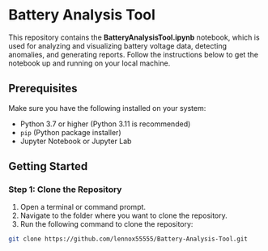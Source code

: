 # Battery Analysis Tool

This repository contains the **BatteryAnalysisTool.ipynb** notebook, which is used for analyzing and visualizing battery voltage data, detecting anomalies, and generating reports. Follow the instructions below to get the notebook up and running on your local machine.

## Prerequisites

Make sure you have the following installed on your system:

- Python 3.7 or higher (Python 3.11 is recommended)
- `pip` (Python package installer)
- Jupyter Notebook or Jupyter Lab

## Getting Started

### Step 1: Clone the Repository

1. Open a terminal or command prompt.
2. Navigate to the folder where you want to clone the repository.
3. Run the following command to clone the repository:

```bash
git clone https://github.com/lennox55555/Battery-Analysis-Tool.git
```
